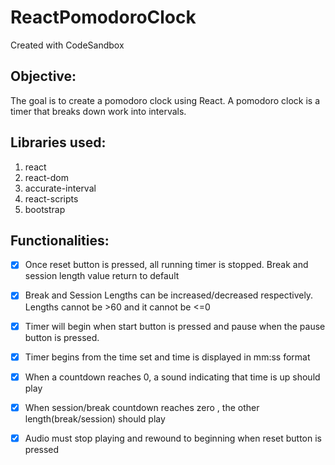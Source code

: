 # ReactPomodoroClock
Created with CodeSandbox

## Objective:

The goal is to create a pomodoro clock using React. A pomodoro clock is a timer that breaks down work into intervals.

## Libraries used: 
1) react
2) react-dom
3) accurate-interval 
4) react-scripts
5) bootstrap

## Functionalities:

- [x] Once reset button is pressed, all running timer is stopped. Break and session length value return to default
- [x] Break and Session Lengths can be increased/decreased respectively. Lengths cannot be >60 and it cannot be <=0
- [x] Timer will begin when start button is pressed and pause when the pause button is pressed.
- [x] Timer begins from the time set and time is displayed in mm:ss format
- [x] When a countdown reaches 0, a sound indicating that time is up should play
- [x] When session/break countdown reaches zero , the other length(break/session) should play
- [x] Audio must stop playing and rewound to beginning when reset button is pressed

